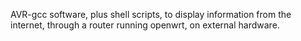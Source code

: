 AVR-gcc software, plus shell scripts, to display information from the internet, through a router running openwrt, on external hardware.